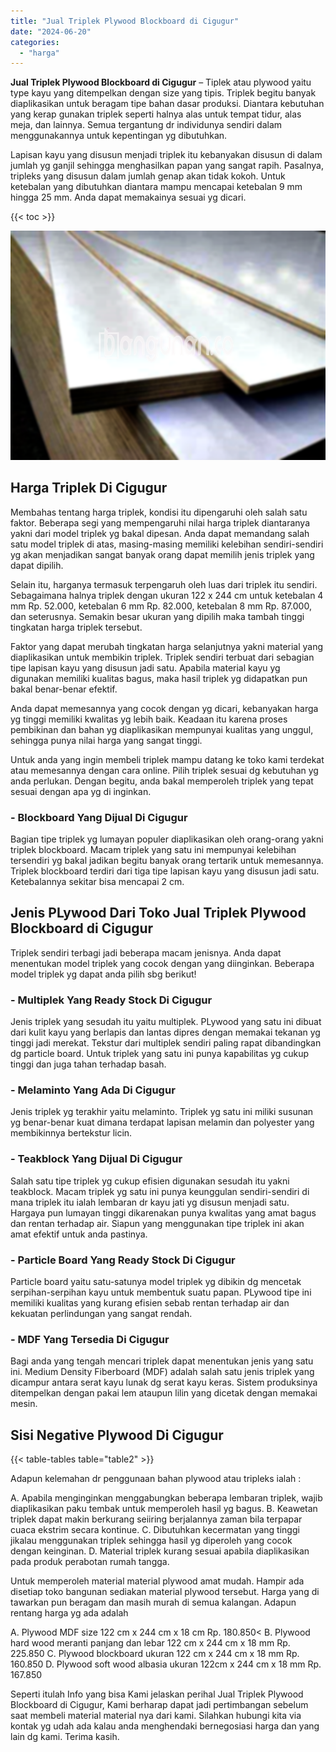 ```yaml
---
title: "Jual Triplek Plywood Blockboard di Cigugur"
date: "2024-06-20"
categories: 
  - "harga"
---
```


**Jual Triplek Plywood Blockboard di Cigugur** – Tiplek atau plywood yaitu type kayu yang ditempelkan dengan size yang tipis. Triplek begitu banyak diaplikasikan untuk beragam tipe bahan dasar produksi. Diantara kebutuhan yang kerap gunakan triplek seperti halnya alas untuk tempat tidur, alas meja, dan lainnya. Semua tergantung dr individunya sendiri dalam menggunakannya untuk kepentingan yg dibutuhkan.

Lapisan kayu yang disusun menjadi triplek itu kebanyakan disusun di dalam jumlah yg ganjil sehingga menghasilkan papan yang sangat rapih. Pasalnya, tripleks yang disusun dalam jumlah genap akan tidak kokoh. Untuk ketebalan yang dibutuhkan diantara mampu mencapai ketebalan 9 mm hingga 25 mm. Anda dapat memakainya sesuai yg dicari.

{{< toc >}}

![Jual Triplek Plywood Blockboard di Cigugur](/images/jual-triplek-murah-26.png)

## Harga Triplek Di Cigugur

Membahas tentang harga triplek, kondisi itu dipengaruhi oleh salah satu faktor. Beberapa segi yang mempengaruhi nilai harga triplek diantaranya yakni dari model triplek yg bakal dipesan. Anda dapat memandang salah satu model triplek di atas, masing-masing memiliki kelebihan sendiri-sendiri yg akan menjadikan sangat banyak orang dapat memilih jenis triplek yang dapat dipilih.

Selain itu, harganya termasuk terpengaruh oleh luas dari triplek itu sendiri. Sebagaimana halnya triplek dengan ukuran 122 x 244 cm untuk ketebalan 4 mm Rp. 52.000, ketebalan 6 mm Rp. 82.000, ketebalan 8 mm Rp. 87.000, dan seterusnya. Semakin besar ukuran yang dipilih maka tambah tinggi tingkatan harga triplek tersebut.

Faktor yang dapat merubah tingkatan harga selanjutnya yakni material yang diaplikasikan untuk membikin triplek. Triplek sendiri terbuat dari sebagian tipe lapisan kayu yang disusun jadi satu. Apabila material kayu yg digunakan memiliki kualitas bagus, maka hasil triplek yg didapatkan pun bakal benar-benar efektif.

Anda dapat memesannya yang cocok dengan yg dicari, kebanyakan harga yg tinggi memiliki kwalitas yg lebih baik. Keadaan itu karena proses pembikinan dan bahan yg diaplikasikan mempunyai kualitas yang unggul, sehingga punya nilai harga yang sangat tinggi.

Untuk anda yang ingin membeli triplek mampu datang ke toko kami terdekat atau memesannya dengan cara online. Pilih triplek sesuai dg kebutuhan yg anda perlukan. Dengan begitu, anda bakal memperoleh triplek yang tepat sesuai dengan apa yg di inginkan.

### \- Blockboard Yang Dijual Di Cigugur

Bagian tipe triplek yg lumayan populer diaplikasikan oleh orang-orang yakni triplek blockboard. Macam triplek yang satu ini mempunyai kelebihan tersendiri yg bakal jadikan begitu banyak orang tertarik untuk memesannya. Triplek blockboard terdiri dari tiga tipe lapisan kayu yang disusun jadi satu. Ketebalannya sekitar bisa mencapai 2 cm.

## Jenis PLywood Dari Toko Jual Triplek Plywood Blockboard di Cigugur

Triplek sendiri terbagi jadi beberapa macam jenisnya. Anda dapat menentukan model triplek yang cocok dengan yang diinginkan. Beberapa model triplek yg dapat anda pilih sbg berikut!

### \- Multiplek Yang Ready Stock Di Cigugur

Jenis triplek yang sesudah itu yaitu multiplek. PLywood yang satu ini dibuat dari kulit kayu yang berlapis dan lantas dipres dengan memakai tekanan yg tinggi jadi merekat. Tekstur dari multiplek sendiri paling rapat dibandingkan dg particle board. Untuk triplek yang satu ini punya kapabilitas yg cukup tinggi dan juga tahan terhadap basah.

### \- Melaminto Yang Ada Di Cigugur

Jenis triplek yg terakhir yaitu melaminto. Triplek yg satu ini miliki susunan yg benar-benar kuat dimana terdapat lapisan melamin dan polyester yang membikinnya bertekstur licin.

### \- Teakblock Yang Dijual Di Cigugur

Salah satu tipe triplek yg cukup efisien digunakan sesudah itu yakni teakblock. Macam triplek yg satu ini punya keunggulan sendiri-sendiri di mana triplek itu ialah lembaran dr kayu jati yg disusun menjadi satu. Hargaya pun lumayan tinggi dikarenakan punya kwalitas yang amat bagus dan rentan terhadap air. Siapun yang menggunakan tipe triplek ini akan amat efektif untuk anda pastinya.

### \- Particle Board Yang Ready Stock Di Cigugur

Particle board yaitu satu-satunya model triplek yg dibikin dg mencetak serpihan-serpihan kayu untuk membentuk suatu papan. PLywood tipe ini memiliki kualitas yang kurang efisien sebab rentan terhadap air dan kekuatan perlindungan yang sangat rendah.

### \- MDF Yang Tersedia Di Cigugur

Bagi anda yang tengah mencari triplek dapat menentukan jenis yang satu ini. Medium Density Fiberboard (MDF) adalah salah satu jenis triplek yang dicampur antara serat kayu lunak dg serat kayu keras. Sistem produksinya ditempelkan dengan pakai lem ataupun lilin yang dicetak dengan memakai mesin.

## Sisi Negative Plywood Di Cigugur

{{< table-tables table="table2" >}}

Adapun kelemahan dr penggunaan bahan plywood atau tripleks ialah :

A. Apabila menginginkan menggabungkan beberapa lembaran triplek, wajib diaplikasikan paku tembak untuk memperoleh hasil yg bagus. B. Keawetan triplek dapat makin berkurang seiiring berjalannya zaman bila terpapar cuaca ekstrim secara kontinue. C. Dibutuhkan kecermatan yang tinggi jikalau menggunakan triplek sehingga hasil yg diperoleh yang cocok dengan keinginan. D. Material triplek kurang sesuai apabila diaplikasikan pada produk perabotan rumah tangga.

Untuk memperoleh material material plywood amat mudah. Hampir ada disetiap toko bangunan sediakan material plywood tersebut. Harga yang di tawarkan pun beragam dan masih murah di semua kalangan. Adapun rentang harga yg ada adalah

A. Plywood MDF size 122 cm x 244 cm x 18 cm Rp. 180.850< B. Plywood hard wood meranti panjang dan lebar 122 cm x 244 cm x 18 mm Rp. 225.850 C. Plywood blockboard ukuran 122 cm x 244 cm x 18 mm Rp. 160.850 D. Plywood soft wood albasia ukuran 122cm x 244 cm x 18 mm Rp. 167.850

Seperti itulah Info yang bisa Kami jelaskan perihal Jual Triplek Plywood Blockboard di Cigugur, Kami berharap dapat jadi pertimbangan sebelum saat membeli material material nya dari kami. Silahkan hubungi kita via kontak yg udah ada kalau anda menghendaki bernegosiasi harga dan yang lain dg kami. Terima kasih.

